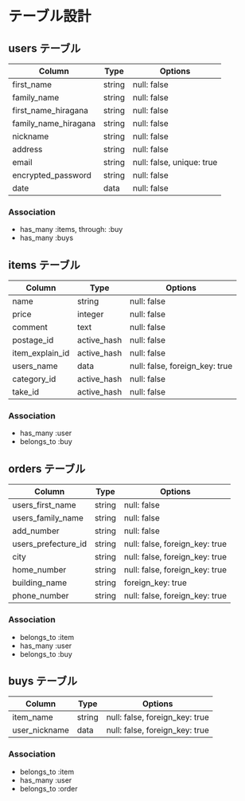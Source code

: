 # テーブル設計

## users テーブル

| Column                   | Type   | Options     |
| ------------------------ | ------ | ----------- |
| first_name               | string | null: false |
| family_name              | string | null: false |
| first_name_hiragana      | string | null: false |
| family_name_hiragana     | string | null: false |
| nickname                 | string | null: false |
| address                  | string | null: false |
| email                    | string | null: false, unique: true |
| encrypted_password       | string | null: false |
| date                     | data   | null: false |



### Association

- has_many :items, through: :buy
- has_many :buys



## items テーブル

| Column           | Type         | Options     |
| ---------------- | ------------ | ----------- |
| name             | string       | null: false |
| price            | integer      | null: false |
| comment          | text         | null: false |
| postage_id       | active_hash  | null: false |
| item_explain_id  | active_hash  | null: false |
| users_name       | data         | null: false, foreign_key: true |
| category_id      | active_hash  | null: false |
| take_id          | active_hash  | null: false |


### Association

- has_many :user
- belongs_to :buy

## orders テーブル

| Column                   | Type       | Options     |
| ------------------------ | ---------- | ----------- |
| users_first_name         | string     | null: false |
| users_family_name        | string     | null: false |
| add_number               | string     | null: false |
| users_prefecture_id      | string     | null: false, foreign_key: true |
| city                     | string     | null: false, foreign_key: true |
| home_number              | string     | null: false, foreign_key: true |
| building_name            | string     | foreign_key: true |
| phone_number             | string     | null: false, foreign_key: true |



### Association

- belongs_to :item
- has_many :user
- belongs_to :buy



## buys テーブル

| Column                 | Type   | Options     |
| ---------------------- | ------ | ----------- |
| item_name              | string | null: false, foreign_key: true |
| user_nickname          | data   | null: false, foreign_key: true |




### Association

- belongs_to :item
- has_many :user
- belongs_to :order
